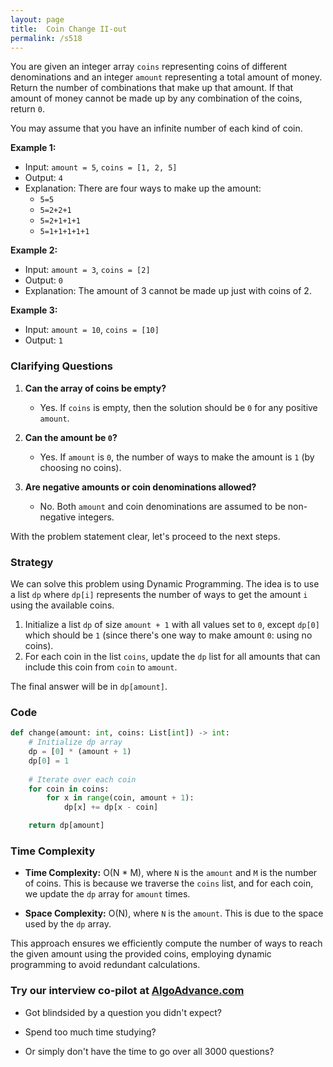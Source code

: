 ```yaml
---
layout: page
title:  Coin Change II-out
permalink: /s518
---
```


You are given an integer array `coins` representing coins of different denominations and an integer `amount` representing a total amount of money. Return the number of combinations that make up that amount. If that amount of money cannot be made up by any combination of the coins, return `0`.

You may assume that you have an infinite number of each kind of coin.

**Example 1:**
- Input: `amount = 5`, `coins = [1, 2, 5]`
- Output: `4`
- Explanation: There are four ways to make up the amount:
  - `5=5`
  - `5=2+2+1`
  - `5=2+1+1+1`
  - `5=1+1+1+1+1`

**Example 2:**
- Input: `amount = 3`, `coins = [2]`
- Output: `0`
- Explanation: The amount of 3 cannot be made up just with coins of 2.

**Example 3:**
- Input: `amount = 10`, `coins = [10]`
- Output: `1`

### Clarifying Questions
1. **Can the array of coins be empty?**
   - Yes. If `coins` is empty, then the solution should be `0` for any positive `amount`.

2. **Can the amount be `0`?**
   - Yes. If `amount` is `0`, the number of ways to make the amount is `1` (by choosing no coins).

3. **Are negative amounts or coin denominations allowed?**
   - No. Both `amount` and coin denominations are assumed to be non-negative integers.

With the problem statement clear, let's proceed to the next steps.

### Strategy

We can solve this problem using Dynamic Programming. The idea is to use a list `dp` where `dp[i]` represents the number of ways to get the amount `i` using the available coins. 

1. Initialize a list `dp` of size `amount + 1` with all values set to `0`, except `dp[0]` which should be `1` (since there's one way to make amount `0`: using no coins).
2. For each coin in the list `coins`, update the `dp` list for all amounts that can include this coin from `coin` to `amount`.

The final answer will be in `dp[amount]`.

### Code

```python
def change(amount: int, coins: List[int]) -> int:
    # Initialize dp array
    dp = [0] * (amount + 1)
    dp[0] = 1
    
    # Iterate over each coin
    for coin in coins:
        for x in range(coin, amount + 1):
            dp[x] += dp[x - coin]

    return dp[amount]
```

### Time Complexity

- **Time Complexity:** O(N * M), where `N` is the `amount` and `M` is the number of coins. This is because we traverse the `coins` list, and for each coin, we update the `dp` array for `amount` times.
  
- **Space Complexity:** O(N), where `N` is the `amount`. This is due to the space used by the `dp` array.

This approach ensures we efficiently compute the number of ways to reach the given amount using the provided coins, employing dynamic programming to avoid redundant calculations.


### Try our interview co-pilot at [AlgoAdvance.com](https://algoAdvance.com)

- Got blindsided by a question you didn't expect?

- Spend too much time studying?

- Or simply don't have the time to go over all 3000 questions?

